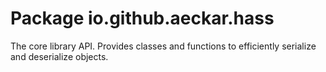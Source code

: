 # Package io.github.aeckar.hass

The core library API. Provides classes and functions to efficiently serialize and deserialize objects.